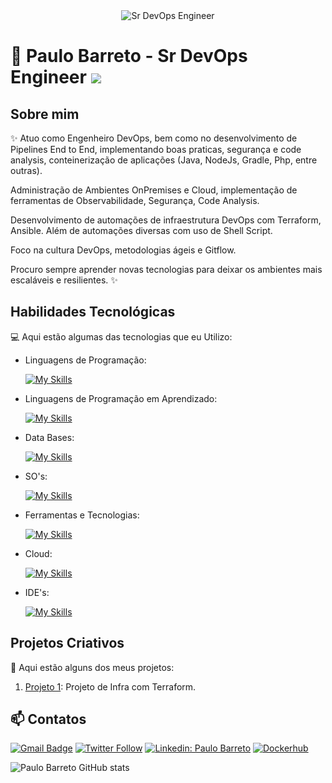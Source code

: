 <div align="center">
  <img src="https://i.pinimg.com/originals/0f/25/e4/0f25e4668c1c7740b5ed41835339d67f.gif" alt="Sr DevOps Engineer">
</div>

# 🚀 Paulo Barreto - Sr DevOps Engineer ![](https://komarev.com/ghpvc/?username=pcbarreto&color=blueviolet&abbreviated=true)

## Sobre mim

✨ Atuo como Engenheiro DevOps, bem como no desenvolvimento de
Pipelines End to End, implementando boas praticas, segurança e code analysis, conteinerização de aplicações (Java, NodeJs, Gradle, Php, entre outras). 

Administração de Ambientes OnPremises e Cloud, implementação de ferramentas de Observabilidade, Segurança, Code Analysis.

Desenvolvimento de automações de infraestrutura DevOps com Terraform, Ansible. Além de automações diversas com uso de Shell Script.

Foco na cultura DevOps, metodologias ágeis e Gitflow.

Procuro sempre aprender novas tecnologias para deixar os ambientes mais escaláveis e resilientes. ✨

## Habilidades Tecnológicas

💻 Aqui estão algumas das tecnologias que eu Utilizo:

-  Linguagens de Programação: 

    [![My Skills](https://skillicons.dev/icons?i=bash,pwsh)](https://skillicons.dev)
-  Linguagens de Programação em Aprendizado:    

    [![My Skills](https://skillicons.dev/icons?i=python,go)](https://skillicons.dev)
- Data Bases: 

    [![My Skills](https://skillicons.dev/icons?i=postgres,mongo,mysql)](https://skillicons.dev)
- SO's: 

    [![My Skills](https://skillicons.dev/icons?i=linux,apple,windows)](https://skillicons.dev)    
- Ferramentas e Tecnologias: 

    [![My Skills](https://skillicons.dev/icons?i=git,githubactions,github,gitlab,bitbucket,jenkins,docker,kubernetes,ansible,grafana,prometheus,terraform&perline=6)](https://skillicons.dev)

- Cloud: 

    [![My Skills](https://skillicons.dev/icons?i=aws,azure&perline=7)](https://skillicons.dev)
- IDE's: 

    [![My Skills](https://skillicons.dev/icons?i=vscode,idea,pycharm,goland&perline=7)](https://skillicons.dev)    


## Projetos Criativos

🎨 Aqui estão alguns dos meus projetos:

1. [Projeto 1](https://github.com/pcbarreto/infra-with-terraform): Projeto de Infra com Terraform.

## 📫 Contatos

[![Gmail Badge](https://img.shields.io/badge/-paullo.barreto@gmail.com-006bed?style=flat-square&logo=Gmail&logoColor=red&link=mailto:paullo.barreto@gmail.com)](mailto:paullo.barreto@gmail.com)
[![Twitter Follow](https://img.shields.io/twitter/follow/pc_barretos?style=social)](https://x.com/pc_barretos)
[![Linkedin: Paulo Barreto](https://img.shields.io/badge/-PauloBarreto-blue?style=flat-square&logo=Linkedin&logoColor=white&link=https://www.linkedin.com/in/paulocbarreto/)](https://www.linkedin.com/in/paulocbarreto/)
[![Dockerhub](https://img.shields.io/badge/-Pcbarreto-gray?style=flat-square&logo=Docker&logoColor=white&link=https://hub.docker.com/r/pcbarreto)](https://hub.docker.com/r/pcbarreto)


![Paulo Barreto GitHub stats](https://github-readme-stats.vercel.app/api?username=pcbarreto&show_icons=true&theme=tokyonight)
